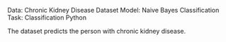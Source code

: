 Data: Chronic Kidney Disease Dataset
Model: Naive Bayes Classification
Task: Classification
Python


The dataset predicts the person with chronic kidney disease.